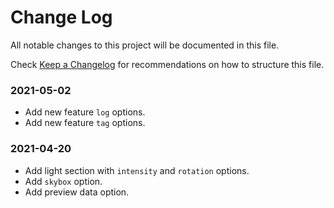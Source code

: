 # Change Log

All notable changes to this project will be documented in this file.

Check [Keep a Changelog](http://keepachangelog.com/) for recommendations on how to structure this file.


### 2021-05-02

* Add new feature `log` options.
* Add new feature `tag` options.

### 2021-04-20

* Add light section with `intensity` and `rotation` options.
* Add `skybox` option.
* Add preview data option.
